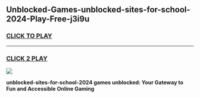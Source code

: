 
## Unblocked-Games-unblocked-sites-for-school-2024-Play-Free-j3i9u
<h3>
<a href="https://premium76.site?title=unblocked-sites-for-school-2024&ref=12A">CLICK TO PLAY</a></h3>
<hr>

<h3>
<a href="https://premium76.site?title=unblocked-sites-for-school-2024&ref=12A">CLICK 2 PLAY</a>
  
</h3>

<a href="https://premium76.site?title=unblocked-sites-for-school-2024&ref=12A"><img src="https://clearcache.store/games.png"></a>


**unblocked-sites-for-school-2024 games unblocked: Your Gateway to Fun and Accessible Online Gaming**
